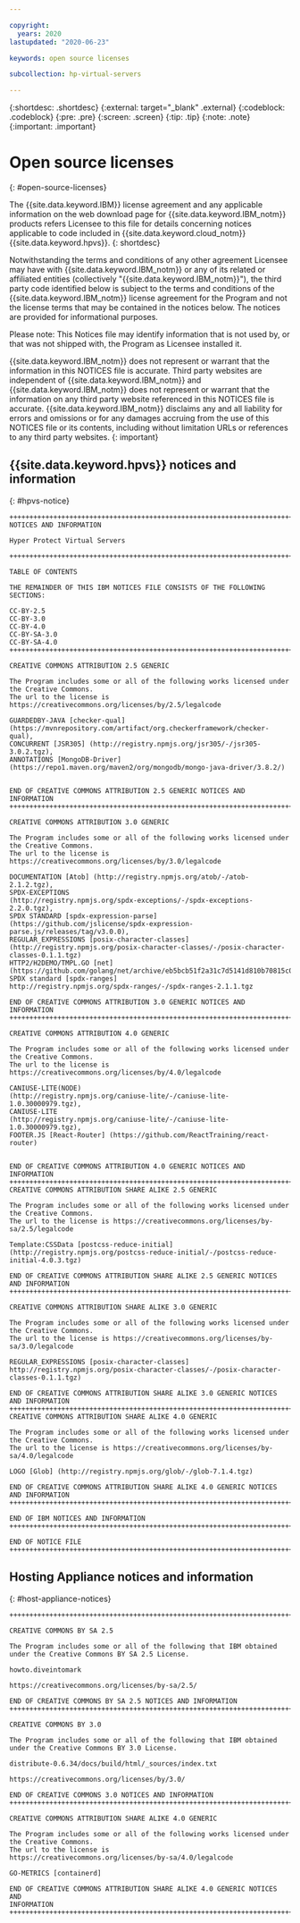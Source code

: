 ```yaml
---

copyright:
  years: 2020
lastupdated: "2020-06-23"

keywords: open source licenses

subcollection: hp-virtual-servers

---
```


{:shortdesc: .shortdesc}
{:external: target="_blank" .external}
{:codeblock: .codeblock}
{:pre: .pre}
{:screen: .screen}
{:tip: .tip}
{:note: .note}
{:important: .important}

# Open source licenses
{: #open-source-licenses}

The {{site.data.keyword.IBM}} license agreement and any applicable information on the web download page for {{site.data.keyword.IBM_notm}} products refers Licensee to this file for details concerning notices applicable to code included in {{site.data.keyword.cloud_notm}} {{site.data.keyword.hpvs}}.
{: shortdesc}

Notwithstanding the terms and conditions of any other agreement Licensee may have with {{site.data.keyword.IBM_notm}} or any of its related or affiliated entities (collectively "{{site.data.keyword.IBM_notm}}"), the third party code identified below is subject to the terms and conditions of the {{site.data.keyword.IBM_notm}} license agreement for the Program and not the license terms that may be contained in the notices below. The notices are provided for informational purposes.

Please note: This Notices file may identify information that is not used by, or that was not shipped with, the Program as Licensee installed it.

{{site.data.keyword.IBM_notm}} does not represent or warrant that the information in this NOTICES file is accurate. Third party websites are independent of {{site.data.keyword.IBM_notm}} and {{site.data.keyword.IBM_notm}} does not represent or warrant that the information on any third party website referenced in this NOTICES file is accurate. {{site.data.keyword.IBM_notm}} disclaims any and all liability for errors and omissions or for any damages accruing from the use of this NOTICES file or its contents, including without limitation URLs or references to any third party websites.
{: important}

## {{site.data.keyword.hpvs}} notices and information
{: #hpvs-notice}

```
++++++++++++++++++++++++++++++++++++++++++++++++++++++++++++++++++++++++
NOTICES AND INFORMATION

Hyper Protect Virtual Servers

++++++++++++++++++++++++++++++++++++++++++++++++++++++++++++++++++++++++

TABLE OF CONTENTS

THE REMAINDER OF THIS IBM NOTICES FILE CONSISTS OF THE FOLLOWING
SECTIONS:

CC-BY-2.5  
CC-BY-3.0
CC-BY-4.0  
CC-BY-SA-3.0
CC-BY-SA-4.0
++++++++++++++++++++++++++++++++++++++++++++++++++++++++++++++++++++++++

CREATIVE COMMONS ATTRIBUTION 2.5 GENERIC

The Program includes some or all of the following works licensed under
the Creative Commons.
The url to the license is https://creativecommons.org/licenses/by/2.5/legalcode

GUARDEDBY-JAVA [checker-qual]
(https://mvnrepository.com/artifact/org.checkerframework/checker-qual),
CONCURRENT [JSR305] (http://registry.npmjs.org/jsr305/-/jsr305-3.0.2.tgz),
ANNOTATIONS [MongoDB-Driver]
(https://repo1.maven.org/maven2/org/mongodb/mongo-java-driver/3.8.2/)


END OF CREATIVE COMMONS ATTRIBUTION 2.5 GENERIC NOTICES AND INFORMATION
++++++++++++++++++++++++++++++++++++++++++++++++++++++++++++++++++++++++

CREATIVE COMMONS ATTRIBUTION 3.0 GENERIC

The Program includes some or all of the following works licensed under
the Creative Commons.
The url to the license is https://creativecommons.org/licenses/by/3.0/legalcode

DOCUMENTATION [Atob] (http://registry.npmjs.org/atob/-/atob-2.1.2.tgz),
SPDX-EXCEPTIONS
(http://registry.npmjs.org/spdx-exceptions/-/spdx-exceptions-2.2.0.tgz),
SPDX STANDARD [spdx-expression-parse]
(https://github.com/jslicense/spdx-expression-parse.js/releases/tag/v3.0.0),
REGULAR_EXPRESSIONS [posix-character-classes]
(http://registry.npmjs.org/posix-character-classes/-/posix-character-classes-0.1.1.tgz)
HTTP2/H2DEMO/TMPL.GO [net]
(https://github.com/golang/net/archive/eb5bcb51f2a31c7d5141d810b70815c05d9c9146.zip)
SPDX standard [spdx-ranges]
http://registry.npmjs.org/spdx-ranges/-/spdx-ranges-2.1.1.tgz

END OF CREATIVE COMMONS ATTRIBUTION 3.0 GENERIC NOTICES AND INFORMATION
++++++++++++++++++++++++++++++++++++++++++++++++++++++++++++++++++++++++

CREATIVE COMMONS ATTRIBUTION 4.0 GENERIC

The Program includes some or all of the following works licensed under
the Creative Commons.
The url to the license is https://creativecommons.org/licenses/by/4.0/legalcode

CANIUSE-LITE(NODE)
(http://registry.npmjs.org/caniuse-lite/-/caniuse-lite-1.0.30000979.tgz),
CANIUSE-LITE
(http://registry.npmjs.org/caniuse-lite/-/caniuse-lite-1.0.30000979.tgz),
FOOTER.JS [React-Router] (https://github.com/ReactTraining/react-router)


END OF CREATIVE COMMONS ATTRIBUTION 4.0 GENERIC NOTICES AND INFORMATION
++++++++++++++++++++++++++++++++++++++++++++++++++++++++++++++++++++++++
CREATIVE COMMONS ATTRIBUTION SHARE ALIKE 2.5 GENERIC

The Program includes some or all of the following works licensed under
the Creative Commons.
The url to the license is https://creativecommons.org/licenses/by-sa/2.5/legalcode

Template:CSSData [postcss-reduce-initial]
(http://registry.npmjs.org/postcss-reduce-initial/-/postcss-reduce-initial-4.0.3.tgz)

END OF CREATIVE COMMONS ATTRIBUTION SHARE ALIKE 2.5 GENERIC NOTICES AND INFORMATION
++++++++++++++++++++++++++++++++++++++++++++++++++++++++++++++++++++++++

CREATIVE COMMONS ATTRIBUTION SHARE ALIKE 3.0 GENERIC

The Program includes some or all of the following works licensed under
the Creative Commons.
The url to the license is https://creativecommons.org/licenses/by-sa/3.0/legalcode

REGULAR_EXPRESSIONS [posix-character-classes]
http://registry.npmjs.org/posix-character-classes/-/posix-character-classes-0.1.1.tgz)

END OF CREATIVE COMMONS ATTRIBUTION SHARE ALIKE 3.0 GENERIC NOTICES AND INFORMATION
++++++++++++++++++++++++++++++++++++++++++++++++++++++++++++++++++++++++
CREATIVE COMMONS ATTRIBUTION SHARE ALIKE 4.0 GENERIC

The Program includes some or all of the following works licensed under
the Creative Commons.
The url to the license is https://creativecommons.org/licenses/by-sa/4.0/legalcode

LOGO [Glob] (http://registry.npmjs.org/glob/-/glob-7.1.4.tgz)

END OF CREATIVE COMMONS ATTRIBUTION SHARE ALIKE 4.0 GENERIC NOTICES AND INFORMATION
++++++++++++++++++++++++++++++++++++++++++++++++++++++++++++++++++++++++

END OF IBM NOTICES AND INFORMATION
++++++++++++++++++++++++++++++++++++++++++++++++++++++++++++++++++++++++

END OF NOTICE FILE
++++++++++++++++++++++++++++++++++++++++++++++++++++++++++++++++++++++++

```

## Hosting Appliance notices and information
{: #host-appliance-notices}

```
++++++++++++++++++++++++++++++++++++++++++++++++++++++++++++++++++++++++++++++++

CREATIVE COMMONS BY SA 2.5

The Program includes some or all of the following that IBM obtained
under the Creative Commons BY SA 2.5 License.

howto.diveintomark

https://creativecommons.org/licenses/by-sa/2.5/

END OF CREATIVE COMMONS BY SA 2.5 NOTICES AND INFORMATION
++++++++++++++++++++++++++++++++++++++++++++++++++++++++++++++++++++++++++++++++

CREATIVE COMMONS BY 3.0

The Program includes some or all of the following that IBM obtained
under the Creative Commons BY 3.0 License.

distribute-0.6.34/docs/build/html/_sources/index.txt

https://creativecommons.org/licenses/by/3.0/

END OF CREATIVE COMMONS 3.0 NOTICES AND INFORMATION
++++++++++++++++++++++++++++++++++++++++++++++++++++++++++++++++++++++++++++++++

CREATIVE COMMONS ATTRIBUTION SHARE ALIKE 4.0 GENERIC

The Program includes some or all of the following works licensed under
the Creative Commons.
The url to the license is
https://creativecommons.org/licenses/by-sa/4.0/legalcode

GO-METRICS [containerd]

END OF CREATIVE COMMONS ATTRIBUTION SHARE ALIKE 4.0 GENERIC NOTICES AND
INFORMATION
++++++++++++++++++++++++++++++++++++++++++++++++++++++++++++++++++++++++++++++++    
```
